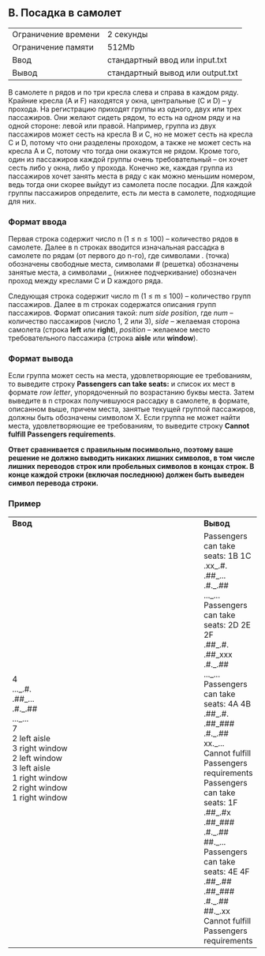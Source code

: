## B. Посадка в самолет

|||
|:--------------------|:-----------|
|Ограничение времени|2 секунды|
|Ограничение памяти|512Mb|
|Ввод|стандартный ввод или input.txt |
|Вывод|стандартный вывод или output.txt|

В самолете n рядов и по три кресла слева и справа в каждом ряду. Крайние кресла (A и F) находятся у окна, центральные (C и D) – у прохода. На регистрацию приходят группы из одного, двух или трех пассажиров. Они желают сидеть рядом, то есть на одном ряду и на одной стороне: левой или правой. Например, группа из двух пассажиров может сесть на кресла B и C, но не может сесть на кресла C и D, потому что они разделены проходом, а также не может сесть на кресла A и C, потому что тогда они окажутся не рядом. Кроме того, один из пассажиров каждой группы очень требовательный – он хочет сесть либо у окна, либо у прохода. Конечно же, каждая группа из пассажиров хочет занять места в ряду с как можно меньшим номером, ведь тогда они скорее выйдут из самолета после посадки. Для каждой группы пассажиров определите, есть ли места в самолете, подходящие для них.

### Формат ввода

Первая строка содержит число n (1 ≤ n ≤ 100) – количество рядов в самолете. Далее в n строках вводится изначальная рассадка в самолете по рядам (от первого до n-го), где символами . (точка) обозначены свободные места, символами # (решетка) обозначены занятые места, а символами _ (нижнее подчеркивание) обозначен проход между креслами C и D каждого ряда.

Следующая строка содержит число m (1 ≤ m ≤ 100) – количество групп пассажиров. Далее в m строках содержатся описания групп пассажиров. Формат описания такой: *num side position*, где *num* – количество пассажиров (число 1, 2 или 3), *side* – желаемая сторона самолета (строка __left__ или __right__), *position* – желаемое место требовательного пассажира (строка __aisle__ или __window__).

### Формат вывода

Если группа может сесть на места, удовлетворяющие ее требованиям, то выведите строку __Passengers can take seats:__ и список их мест в формате *row letter*, упорядоченный по возрастанию буквы места. Затем выведите в n строках получившуюся рассадку в самолете, в формате, описанном выше, причем места, занятые текущей группой пассажиров, должны быть обозначены символом X.
Если группа не может найти места, удовлетворяющие ее требованиям, то выведите строку __Cannot fulfill Passengers requirements__.

__Ответ сравнивается с правильным посимвольно, поэтому ваше решение не должно выводить никаких лишних символов, в том числе лишних переводов строк или пробельных символов в концах строк. В конце каждой строки (включая последнюю) должен быть выведен символ перевода строки.__

### Пример

<table>
    <tr>
        <td width="400"><b>Ввод</b></td>
        <td><b>Вывод</b></td>
    </tr>
    <tr>
        <td align="top"><div>4<div>..._.#.<div>.##_...<div>.#._.##<div>..._...<div>7<div>2 left aisle<div>3 right window<div>2 left window<div>3 left aisle<div>1 right window<div>2 right window<div>1 right window</td>
        <td><div>Passengers can take seats: 1B 1C<div>.xx_.#.<div>.##_...<div>.#._.##<div>..._...<div>Passengers can take seats: 2D 2E 2F<div>.##_.#.<div>.##_xxx<div>.#._.##<div>..._...<div>Passengers can take seats: 4A 4B<div>.##_.#.<div>.##_###<div>.#._.##<div>xx._...<div>Cannot fulfill Passengers requirements<div>Passengers can take seats: 1F<div>.##_.#x<div>.##_###<div>.#._.##<div>##._...<div>Passengers can take seats: 4E 4F<div>.##_.##<div>.##_###<div>.#._.##<div>##._.xx<div>Cannot fulfill Passengers requirements</td>
    </tr>
</table>